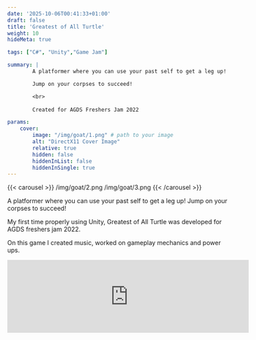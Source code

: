 ```yaml
---
date: '2025-10-06T00:41:33+01:00'
draft: false
title: 'Greatest of All Turtle'
weight: 10
hideMeta: true

tags: ["C#", "Unity","Game Jam"]

summary: |
        A platformer where you can use your past self to get a leg up! 

        Jump on your corpses to succeed!

        <br> 
        
        Created for AGDS Freshers Jam 2022 

params:
    cover:
        image: "/img/goat/1.png" # path to your image
        alt: "DirectX11 Cover Image"
        relative: true
        hidden: false
        hiddenInList: false
        hiddenInSingle: true
---
```

{{< carousel >}}
/img/goat/2.png
/img/goat/3.png
{{< /carousel >}}

A platformer where you can use your past self to get a leg up! Jump on your corpses to succeed!

My first time properly using Unity, Greatest of All Turtle was developed for AGDS freshers jam 2022.

On this game I created music, worked on gameplay mechanics and power ups.

<iframe frameborder="0" src="https://itch.io/embed/1738740?linkback=true&amp;dark=true" width="552" height="167"><a href="https://fraxle.itch.io/greatest-of-all-turtle">Greatest Of All Turtle by fraxle, beeguy</a></iframe>